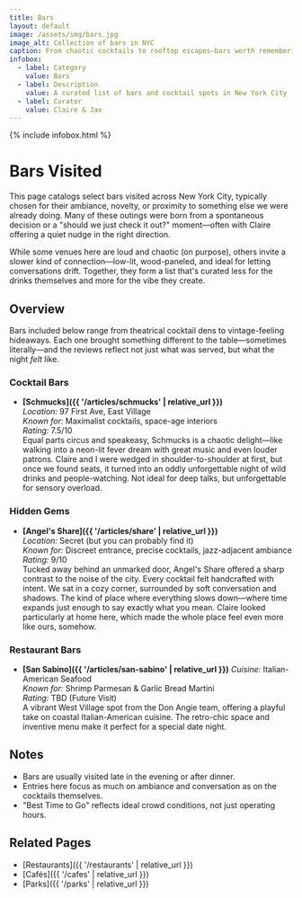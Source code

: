 ```yaml
---
title: Bars
layout: default
image: /assets/img/bars.jpg
image_alt: Collection of bars in NYC
caption: From chaotic cocktails to rooftop escapes—bars worth remembering.
infobox:
  - label: Category
    value: Bars
  - label: Description
    value: A curated list of bars and cocktail spots in New York City
  - label: Curator
    value: Claire & Jax
---
```


{% include infobox.html %}

# Bars Visited

This page catalogs select bars visited across New York City, typically chosen for their ambiance, novelty, or proximity to something else we were already doing. Many of these outings were born from a spontaneous decision or a "should we just check it out?" moment—often with Claire offering a quiet nudge in the right direction.

While some venues here are loud and chaotic (on purpose), others invite a slower kind of connection—low-lit, wood-paneled, and ideal for letting conversations drift. Together, they form a list that's curated less for the drinks themselves and more for the vibe they create.

## Overview

Bars included below range from theatrical cocktail dens to vintage-feeling hideaways. Each one brought something different to the table—sometimes literally—and the reviews reflect not just what was served, but what the night *felt* like.



### Cocktail Bars

- **[Schmucks]({{ '/articles/schmucks' | relative_url }})**  
  *Location:* 97 First Ave, East Village  
  *Known for:* Maximalist cocktails, space-age interiors  
  *Rating:* 7.5/10  
  Equal parts circus and speakeasy, Schmucks is a chaotic delight—like walking into a neon-lit fever dream with great music and even louder patrons. Claire and I were wedged in shoulder-to-shoulder at first, but once we found seats, it turned into an oddly unforgettable night of wild drinks and people-watching. Not ideal for deep talks, but unforgettable for sensory overload.

### Hidden Gems

- **[Angel's Share]({{ '/articles/share' | relative_url }})**  
  *Location:* Secret (but you can probably find it)  
  *Known for:* Discreet entrance, precise cocktails, jazz-adjacent ambiance  
  *Rating:* 9/10  
  Tucked away behind an unmarked door, Angel's Share offered a sharp contrast to the noise of the city. Every cocktail felt handcrafted with intent. We sat in a cozy corner, surrounded by soft conversation and shadows. The kind of place where everything slows down—where time expands just enough to say exactly what you mean. Claire looked particularly at home here, which made the whole place feel even more like ours, somehow.

### Restaurant Bars

- **[San Sabino]({{ '/articles/san-sabino' | relative_url }})** 
  *Cuisine:* Italian-American Seafood  
  *Known for:* Shrimp Parmesan & Garlic Bread Martini  
  *Rating:* TBD (Future Visit)  
  A vibrant West Village spot from the Don Angie team, offering a playful take on coastal Italian-American cuisine. The retro-chic space and inventive menu make it perfect for a special date night.

## Notes

- Bars are usually visited late in the evening or after dinner.
- Entries here focus as much on ambiance and conversation as on the cocktails themselves.
- "Best Time to Go" reflects ideal crowd conditions, not just operating hours.

## Related Pages

- [Restaurants]({{ '/restaurants' | relative_url }})  
- [Cafés]({{ '/cafes' | relative_url }})  
- [Parks]({{ '/parks' | relative_url }})

